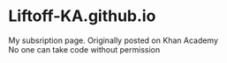 # Liftoff-KA.github.io
My subsription page. Originally posted on Khan Academy<br>
No one can take code without permission
